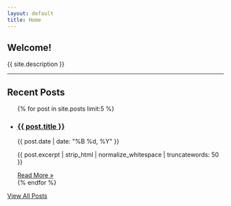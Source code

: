 ```yaml
---
layout: default
title: Home
---
```


## Welcome!

{{ site.description }}

---

## Recent Posts

<ul class="post-list">
  {% for post in site.posts limit:5 %}
    <li>
      <h3><a href="{{ post.url | relative_url }}">{{ post.title }}</a></h3>
      <p class="post-meta">{{ post.date | date: "%B %d, %Y" }}</p>
      <p>{{ post.excerpt | strip_html | normalize_whitespace | truncatewords: 50 }}</p>
      <a href="{{ post.url | relative_url }}">Read More »</a>
    </li>
  {% endfor %}
</ul>

<p><a href="/archive">View All Posts</a></p> <!-- Optional: Link to an archive page -->
